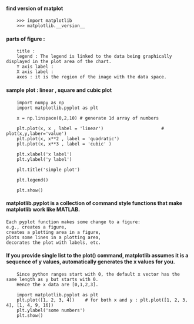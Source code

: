 #### find version of matplot

        >>> import matplotlib
        >>> matplotlib.__version__

#### parts of figure : 

        title : 
        legend : The legend is linked to the data being graphically displayed in the plot area of the chart. 
        Y axis label :  
        X axis label : 
        axes : it is the region of the image with the data space.
        
        
#### sample plot : linear , square and cubic plot

        import numpy as np
        import matplotlib.pyplot as plt

        x = np.linspace(0,2,10) # generate 1d array of numbers

        plt.plot(x, x , label = 'linear')                      # plot(x,y,laber='value')
        plt.plot(x, x**2 , label = 'quadratic')
        plt.plot(x, x**3 , label = 'cubic' )

        plt.xlabel('x label')
        plt.ylabel('y label')

        plt.title('simple plot')

        plt.legend()

        plt.show()
        
        
#### matplotlib.pyplot is a collection of command style functions that make matplotlib work like MATLAB. 

    Each pyplot function makes some change to a figure:     
    e.g., creates a figure, 
    creates a plotting area in a figure, 
    plots some lines in a plotting area, 
    decorates the plot with labels, etc.


####  If you provide single list to the plot() command, matplotlib assumes it is a sequence of y values, automatically generates the x values for you. 

        Since python ranges start with 0, the default x vector has the same length as y but starts with 0. 
        Hence the x data are [0,1,2,3].

        import matplotlib.pyplot as plt
        plt.plot([1, 2, 3, 4])    # for both x and y : plt.plot([1, 2, 3, 4], [1, 4, 9, 16])
        plt.ylabel('some numbers')
        plt.show()


